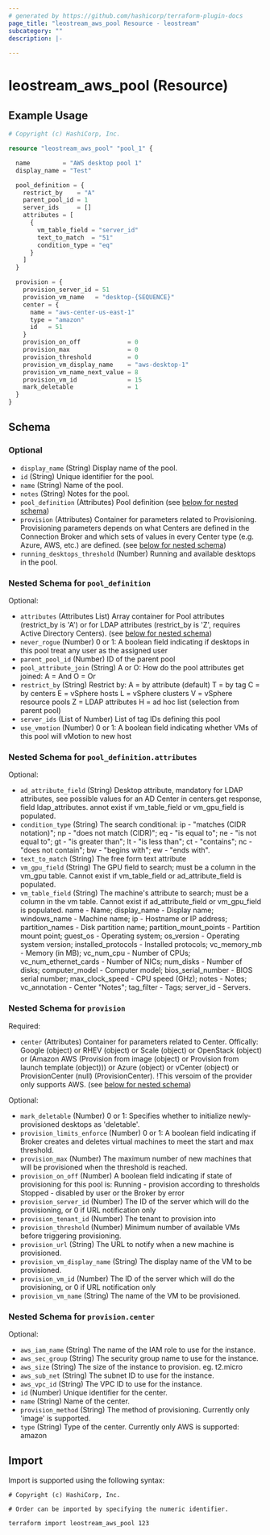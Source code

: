 ```yaml
---
# generated by https://github.com/hashicorp/terraform-plugin-docs
page_title: "leostream_aws_pool Resource - leostream"
subcategory: ""
description: |-
  
---
```


# leostream_aws_pool (Resource)



## Example Usage

```terraform
# Copyright (c) HashiCorp, Inc.

resource "leostream_aws_pool" "pool_1" {

  name         = "AWS desktop pool 1"
  display_name = "Test"

  pool_definition = {
    restrict_by    = "A"
    parent_pool_id = 1
    server_ids     = []
    attributes = [
      {
        vm_table_field = "server_id"
        text_to_match  = "51"
        condition_type = "eq"
      }
    ]
  }

  provision = {
    provision_server_id = 51
    provision_vm_name   = "desktop-{SEQUENCE}"
    center = {
      name = "aws-center-us-east-1"
      type = "amazon"
      id   = 51
    }
    provision_on_off             = 0
    provision_max                = 0
    provision_threshold          = 0
    provision_vm_display_name    = "aws-desktop-1"
    provision_vm_name_next_value = 8
    provision_vm_id              = 15
    mark_deletable               = 1
  }
}
```

<!-- schema generated by tfplugindocs -->
## Schema

### Optional

- `display_name` (String) Display name of the pool.
- `id` (String) Unique identifier for the pool.
- `name` (String) Name of the pool.
- `notes` (String) Notes for the pool.
- `pool_definition` (Attributes) Pool definition (see [below for nested schema](#nestedatt--pool_definition))
- `provision` (Attributes) Container for parameters related to Provisioning.
				Provisioning parameters depends on what Centers are defined in the Connection Broker and which sets of values in every Center type (e.g. Azure, AWS, etc.) are defined. (see [below for nested schema](#nestedatt--provision))
- `running_desktops_threshold` (Number) Running and available desktops in the pool.

<a id="nestedatt--pool_definition"></a>
### Nested Schema for `pool_definition`

Optional:

- `attributes` (Attributes List) Array container for Pool attributes (restrict_by is 'A') or for LDAP attributes (restrict_by is 'Z', requires Active Directory Centers). (see [below for nested schema](#nestedatt--pool_definition--attributes))
- `never_rogue` (Number) 0 or 1: A boolean field indicating if desktops in this pool treat any user as the assigned user
- `parent_pool_id` (Number) ID of the parent pool
- `pool_attribute_join` (String) A or O: How do the pool attributes get joined:
						A = And
						O = Or
- `restrict_by` (String) Restrict by:
						A = by attribute (default)
						T = by tag
						C = by centers
						E = vSphere hosts
						L = vSphere clusters
						V = vSphere resource pools
						Z = LDAP attributes
						H = ad hoc list (selection from parent pool)
- `server_ids` (List of Number) List of tag IDs defining this pool
- `use_vmotion` (Number) 0 or 1: A boolean field indicating whether VMs of this pool will vMotion to new host

<a id="nestedatt--pool_definition--attributes"></a>
### Nested Schema for `pool_definition.attributes`

Optional:

- `ad_attribute_field` (String) Desktop attribute, mandatory for LDAP attributes,
									see possible values for an AD Center in centers.get response, field ldap_attributes.
									annot exist if vm_table_field or vm_gpu_field is populated.
- `condition_type` (String) The search conditional:
									ip - "matches (CIDR notation)";
									np - "does not match (CIDR)";
									eq - "is equal to";
									ne - "is not equal to";
									gt - "is greater than";
									lt - "is less than";
									ct - "contains";
									nc - "does not contain";
									bw - "begins with";
									ew - "ends with".
- `text_to_match` (String) The free form text attribute
- `vm_gpu_field` (String) The GPU field to search; must be a column in the vm_gpu table. Cannot exist if vm_table_field or ad_attribute_field is populated.
- `vm_table_field` (String) The machine's attribute to search; must be a column in the vm table. Cannot exist if ad_attribute_field or vm_gpu_field is populated.
									name - Name;
									display_name - Display name;
									windows_name - Machine name;
									ip - Hostname or IP address;
									partition_names - Disk partition name;
									partition_mount_points - Partition mount point;
									guest_os - Operating system;
									os_version - Operating system version;
									installed_protocols - Installed protocols;
									vc_memory_mb - Memory (in MB);
									vc_num_cpu - Number of CPUs;
									vc_num_ethernet_cards - Number of NICs;
									num_disks - Number of disks;
									computer_model - Computer model;
									bios_serial_number - BIOS serial number;
									max_clock_speed - CPU speed (GHz);
									notes - Notes;
									vc_annotation - Center "Notes";
									tag_filter - Tags;
									server_id - Servers.



<a id="nestedatt--provision"></a>
### Nested Schema for `provision`

Required:

- `center` (Attributes) Container for parameters related to Center. Offically:
						Google (object)
						or RHEV (object)
						or Scale (object)
						or OpenStack (object)
						or (Amazon AWS (Provision from image (object)
						or Provision from launch template (object)))
						or Azure (object)
						or vCenter (object)
						or ProvisionCenter (null) (ProvisionCenter).
						!This versoim of the provider only supports AWS. (see [below for nested schema](#nestedatt--provision--center))

Optional:

- `mark_deletable` (Number) 0 or 1: Specifies whether to initialize newly-provisioned desktops as 'deletable'.
- `provision_limits_enforce` (Number) 0 or 1: A boolean field indicating if Broker creates and deletes virtual machines to meet the start and max threshold.
- `provision_max` (Number) The maximum number of new machines that will be provisioned when the threshold is reached.
- `provision_on_off` (Number) A boolean field indicating if state of provisioning for this pool is:
						Running - provision according to thresholds
						Stopped - disabled by user or the Broker by error
- `provision_server_id` (Number) The ID of the server which will do the provisioning, or 0 if URL notification only
- `provision_tenant_id` (Number) The tenant to provision into
- `provision_threshold` (Number) Minimum number of available VMs before triggering provisioning.
- `provision_url` (String) The URL to notify when a new machine is provisioned.
- `provision_vm_display_name` (String) The display name of the VM to be provisioned.
- `provision_vm_id` (Number) The ID of the server which will do the provisioning, or 0 if URL notification only
- `provision_vm_name` (String) The name of the VM to be provisioned.

<a id="nestedatt--provision--center"></a>
### Nested Schema for `provision.center`

Optional:

- `aws_iam_name` (String) The name of the IAM role to use for the instance.
- `aws_sec_group` (String) The security group name to use for the instance.
- `aws_size` (String) The size of the instance to provision.
								eg. t2.micro
- `aws_sub_net` (String) The subnet ID to use for the instance.
- `aws_vpc_id` (String) The VPC ID to use for the instance.
- `id` (Number) Unique identifier for the center.
- `name` (String) Name of the center.
- `provision_method` (String) The method of provisioning. Currently only 'image' is supported.
- `type` (String) Type of the center. Currently only AWS is supported: amazon

## Import

Import is supported using the following syntax:

```shell
# Copyright (c) HashiCorp, Inc.

# Order can be imported by specifying the numeric identifier.

terraform import leostream_aws_pool 123
```
